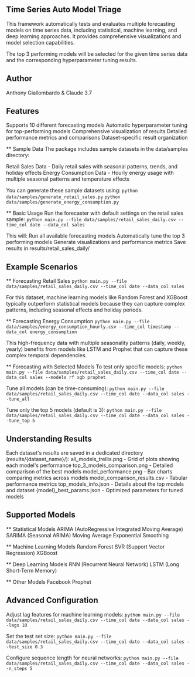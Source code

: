 ## Time Series Auto Model Triage
This framework automatically tests and evaluates multiple forecasting models on time series data, including statistical, machine learning, and deep learning approaches. It provides comprehensive visualizations and model selection capabilities.

The top 3 performing models will be selected for the given time series data and the corresponding hyperparameter tuning results.

## Author
Anthony Giallombardo & Claude 3.7

## Features
Supports 10 different forecasting models
Automatic hyperparameter tuning for top-performing models
Comprehensive visualization of results
Detailed performance metrics and comparisons
Dataset-specific result organization

** Sample Data
The package includes sample datasets in the data/samples directory:

Retail Sales Data - Daily retail sales with seasonal patterns, trends, and holiday effects
Energy Consumption Data - Hourly energy usage with multiple seasonal patterns and temperature effects

You can generate these sample datasets using:
`python data/samples/generate_retail_sales.py`
`python data/samples/generate_energy_consumption.py`

** Basic Usage
Run the forecaster with default settings on the retail sales sample:
`python main.py --file data/samples/retail_sales_daily.csv --time_col date --data_col sales`

This will:
Run all available forecasting models
Automatically tune the top 3 performing models
Generate visualizations and performance metrics
Save results in results/retail_sales_daily/

## Example Scenarios
** Forecasting Retail Sales
`python main.py --file data/samples/retail_sales_daily.csv --time_col date --data_col sales`

For this dataset, machine learning models like Random Forest and XGBoost typically outperform statistical models because they can capture complex patterns, including seasonal effects and holiday periods.

** Forecasting Energy Consumption
`python main.py --file data/samples/energy_consumption_hourly.csv --time_col timestamp --data_col energy_consumption`

This high-frequency data with multiple seasonality patterns (daily, weekly, yearly) benefits from models like LSTM and Prophet that can capture these complex temporal dependencies.

** Forecasting with Selected Models
To test only specific models:
`python main.py --file data/samples/retail_sales_daily.csv --time_col date --data_col sales --models rf xgb prophet`

Tune all models (can be time-consuming):
`python main.py --file data/samples/retail_sales_daily.csv --time_col date --data_col sales --tune_all`

Tune only the top 5 models (default is 3):
`python main.py --file data/samples/retail_sales_daily.csv --time_col date --data_col sales --tune_top 5`

## Understanding Results
Each dataset's results are saved in a dedicated directory (results/{dataset_name}/):
all_models_trellis.png - Grid of plots showing each model's performance
top_3_models_comparison.png - Detailed comparison of the best models
model_performance.png - Bar charts comparing metrics across models
model_comparison_results.csv - Tabular performance metrics
top_models_info.json - Details about the top models and dataset
{model}_best_params.json - Optimized parameters for tuned models

## Supported Models

** Statistical Models
ARIMA (AutoRegressive Integrated Moving Average)
SARIMA (Seasonal ARIMA)
Moving Average
Exponential Smoothing

** Machine Learning Models
Random Forest
SVR (Support Vector Regression)
XGBoost

** Deep Learning Models
RNN (Recurrent Neural Network)
LSTM (Long Short-Term Memory)

** Other Models
Facebook Prophet

## Advanced Configuration
Adjust lag features for machine learning models:
`python main.py --file data/samples/retail_sales_daily.csv --time_col date --data_col sales --lags 10`

Set the test set size:
`python main.py --file data/samples/retail_sales_daily.csv --time_col date --data_col sales --test_size 0.3`

Configure sequence length for neural networks:
`python main.py --file data/samples/retail_sales_daily.csv --time_col date --data_col sales --n_steps 5`
